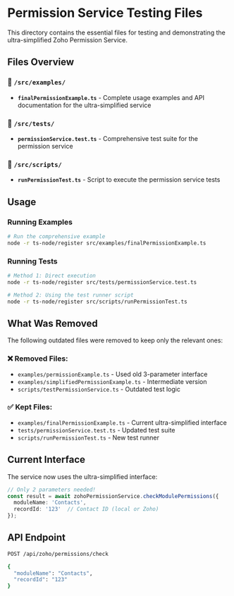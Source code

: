 # Permission Service Testing Files

This directory contains the essential files for testing and demonstrating the ultra-simplified Zoho Permission Service.

## Files Overview

### 📁 `/src/examples/`
- **`finalPermissionExample.ts`** - Complete usage examples and API documentation for the ultra-simplified service

### 📁 `/src/tests/`
- **`permissionService.test.ts`** - Comprehensive test suite for the permission service

### 📁 `/src/scripts/`
- **`runPermissionTest.ts`** - Script to execute the permission service tests

## Usage

### Running Examples
```bash
# Run the comprehensive example
node -r ts-node/register src/examples/finalPermissionExample.ts
```

### Running Tests
```bash
# Method 1: Direct execution
node -r ts-node/register src/tests/permissionService.test.ts

# Method 2: Using the test runner script
node -r ts-node/register src/scripts/runPermissionTest.ts
```

## What Was Removed

The following outdated files were removed to keep only the relevant ones:

### ❌ Removed Files:
- `examples/permissionExample.ts` - Used old 3-parameter interface
- `examples/simplifiedPermissionExample.ts` - Intermediate version
- `scripts/testPermissionService.ts` - Outdated test logic

### ✅ Kept Files:
- `examples/finalPermissionExample.ts` - Current ultra-simplified interface
- `tests/permissionService.test.ts` - Updated test suite
- `scripts/runPermissionTest.ts` - New test runner

## Current Interface

The service now uses the ultra-simplified interface:

```typescript
// Only 2 parameters needed!
const result = await zohoPermissionService.checkModulePermissions({
  moduleName: 'Contacts',
  recordId: '123'  // Contact ID (local or Zoho)
});
```

## API Endpoint

```bash
POST /api/zoho/permissions/check

{
  "moduleName": "Contacts",
  "recordId": "123"
}
```